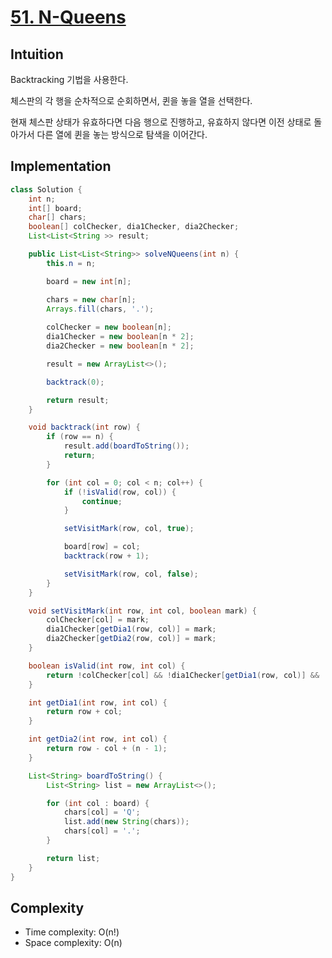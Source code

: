 # [51. N-Queens](https://leetcode.com/problems/n-queens/)

## Intuition
Backtracking 기법을 사용한다.

체스판의 각 행을 순차적으로 순회하면서, 퀸을 놓을 열을 선택한다.

현재 체스판 상태가 유효하다면 다음 행으로 진행하고, 유효하지 않다면 이전 상태로 돌아가서 다른 열에 퀸을 놓는 방식으로 탐색을 이어간다.

## Implementation
```java
class Solution {
    int n;
    int[] board;
    char[] chars;
    boolean[] colChecker, dia1Checker, dia2Checker;
    List<List<String >> result;

    public List<List<String>> solveNQueens(int n) {
        this.n = n;

        board = new int[n];

        chars = new char[n];
        Arrays.fill(chars, '.');
        
        colChecker = new boolean[n];
        dia1Checker = new boolean[n * 2];
        dia2Checker = new boolean[n * 2];

        result = new ArrayList<>();

        backtrack(0);

        return result;
    }

    void backtrack(int row) {
        if (row == n) {
            result.add(boardToString());
            return;
        }

        for (int col = 0; col < n; col++) {
            if (!isValid(row, col)) {
                continue;
            }

            setVisitMark(row, col, true);

            board[row] = col;
            backtrack(row + 1);

            setVisitMark(row, col, false);
        }
    }

    void setVisitMark(int row, int col, boolean mark) {
        colChecker[col] = mark;
        dia1Checker[getDia1(row, col)] = mark;
        dia2Checker[getDia2(row, col)] = mark;
    }

    boolean isValid(int row, int col) {
        return !colChecker[col] && !dia1Checker[getDia1(row, col)] && !dia2Checker[getDia2(row, col)];
    }

    int getDia1(int row, int col) {
        return row + col;
    }

    int getDia2(int row, int col) {
        return row - col + (n - 1);
    }

    List<String> boardToString() {
        List<String> list = new ArrayList<>();

        for (int col : board) {
            chars[col] = 'Q';
            list.add(new String(chars));
            chars[col] = '.';
        }

        return list;
    }
}
```

## Complexity
- Time complexity: O(n!)
- Space complexity: O(n)
